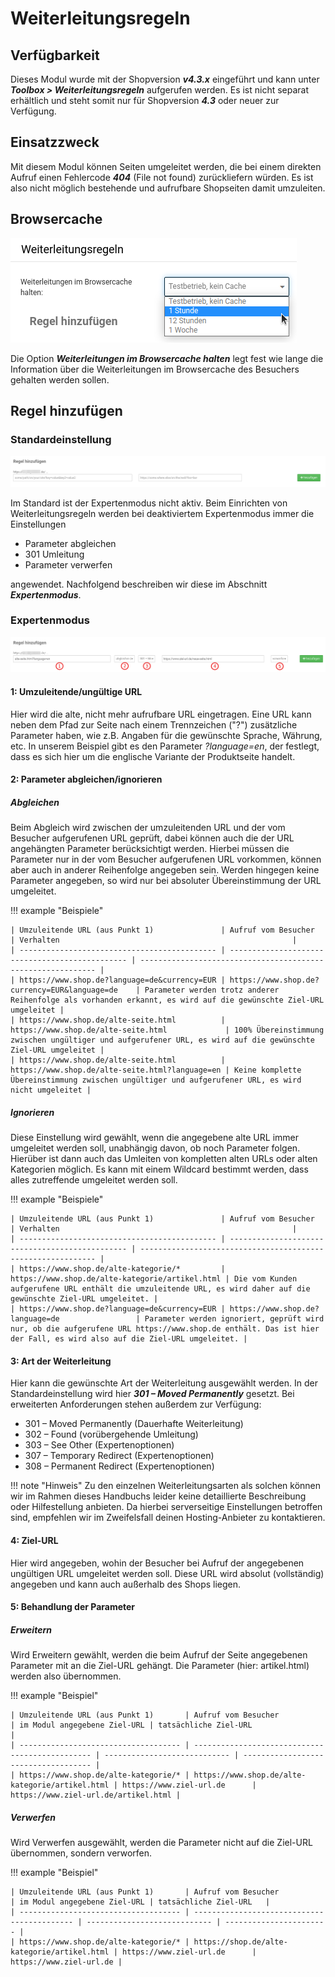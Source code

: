 # Weiterleitungsregeln

## Verfügbarkeit

Dieses Modul wurde mit der Shopversion _**v4.3.x**_ eingeführt und kann unter _**Toolbox > Weiterleitungsregeln**_ aufgerufen werden. Es ist nicht separat erhältlich und steht somit nur für Shopversion _**4.3**_ oder neuer zur Verfügung.

## Einsatzzweck

Mit diesem Modul können Seiten umgeleitet werden, die bei einem direkten Aufruf einen Fehlercode _**404**_ (File not found) zurückliefern würden. Es ist also nicht möglich bestehende und aufrufbare Shopseiten damit umzuleiten.

## Browsercache

![](../../Bilder/weiterleitungsregeln/2021-12-08_004.png "Weiterleitungen im Browsercache halten")

Die Option _**Weiterleitungen im Browsercache halten**_ legt fest wie lange die Information über die Weiterleitungen im Browsercache des Besuchers gehalten werden sollen.

## Regel hinzufügen

### Standardeinstellung

![](../../Bilder/weiterleitungsregeln/2021-12-08_002.png "Regel hinzufügen ohne Expertenmodus")

Im Standard ist der Expertenmodus nicht aktiv. Beim Einrichten von Weiterleitungsregeln werden bei deaktiviertem Expertenmodus immer die Einstellungen

- Parameter abgleichen
- 301 Umleitung
- Parameter verwerfen

angewendet. Nachfolgend beschreiben wir diese im Abschnitt _**Expertenmodus**_.

### Expertenmodus

![](../../Bilder/weiterleitungsregeln/2021-12-08_007.png "Expertenmodus")

#### 1: Umzuleitende/ungültige URL

Hier wird die alte, nicht mehr aufrufbare URL eingetragen. Eine URL kann neben dem Pfad zur Seite nach einem Trennzeichen ("?") zusätzliche Parameter haben, wie z.B. Angaben für die gewünschte Sprache, Währung, etc. In unserem Beispiel gibt es den Parameter _?language=en_, der festlegt, dass es sich hier um die englische Variante der Produktseite handelt.

#### 2: Parameter abgleichen/ignorieren

##### Abgleichen

Beim Abgleich wird zwischen der umzuleitenden URL und der vom Besucher aufgerufenen URL geprüft, dabei können auch die der URL angehängten Parameter berücksichtigt werden. Hierbei müssen die Parameter nur in der vom Besucher aufgerufenen URL vorkommen, können aber auch in anderer Reihenfolge angegeben sein. Werden hingegen keine Parameter angegeben, so wird nur bei absoluter Übereinstimmung der URL umgeleitet.

!!! example "Beispiele"

    | Umzuleitende URL (aus Punkt 1)               | Aufruf vom Besucher                             | Verhalten                                                    |
    | -------------------------------------------- | ----------------------------------------------- | ------------------------------------------------------------ |
    | https://www.shop.de?language=de&currency=EUR | https://www.shop.de?currency=EUR&language=de    | Parameter werden trotz anderer Reihenfolge als vorhanden erkannt, es wird auf die gewünschte Ziel-URL umgeleitet |
    | https://www.shop.de/alte-seite.html          | https://www.shop.de/alte-seite.html             | 100% Übereinstimmung zwischen ungültiger und aufgerufener URL, es wird auf die gewünschte Ziel-URL umgeleitet |
    | https://www.shop.de/alte-seite.html          | https://www.shop.de/alte-seite.html?language=en | Keine komplette Übereinstimmung zwischen ungültiger und aufgerufener URL, es wird nicht umgeleitet |

##### Ignorieren

Diese Einstellung wird gewählt, wenn die angegebene alte URL immer umgeleitet werden soll, unabhängig davon, ob noch Parameter folgen. Hierüber ist dann auch das Umleiten von kompletten alten URLs oder alten Kategorien möglich. Es kann mit einem Wildcard bestimmt werden, dass alles zutreffende umgeleitet werden soll.

!!! example "Beispiele"

    | Umzuleitende URL (aus Punkt 1)               | Aufruf vom Besucher                             | Verhalten                                                    |
    | -------------------------------------------- | ----------------------------------------------- | ------------------------------------------------------------ |
    | https://www.shop.de/alte-kategorie/*         | https://www.shop.de/alte-kategorie/artikel.html | Die vom Kunden aufgerufene URL enthält die umzuleitende URL, es wird daher auf die gewünschte Ziel-URL umgeleitet. |
    | https://www.shop.de?language=de&currency=EUR | https://www.shop.de?language=de                 | Parameter werden ignoriert, geprüft wird nur, ob die aufgerufene URL https://www.shop.de enthält. Das ist hier der Fall, es wird also auf die Ziel-URL umgeleitet. |

#### 3: Art der Weiterleitung

Hier kann die gewünschte Art der Weiterleitung ausgewählt werden. In der Standardeinstellung wird hier _**301 – Moved Permanently**_ gesetzt. Bei erweiterten Anforderungen stehen außerdem zur Verfügung:

- 301 – Moved Permanently (Dauerhafte Weiterleitung)
- 302 – Found (vorübergehende Umleitung)
- 303 – See Other (Expertenoptionen)
- 307 – Temporary Redirect (Expertenoptionen)
- 308 – Permanent Redirect (Expertenoptionen)

!!! note "Hinweis"
    Zu den einzelnen Weiterleitungsarten als solchen können wir im Rahmen dieses Handbuchs leider keine detaillierte Beschreibung oder Hilfestellung anbieten. Da hierbei serverseitige Einstellungen betroffen sind, empfehlen wir im Zweifelsfall deinen Hosting-Anbieter zu kontaktieren.

#### 4: Ziel-URL

Hier wird angegeben, wohin der Besucher bei Aufruf der angegebenen ungültigen URL umgeleitet werden soll. Diese URL wird absolut (vollständig) angegeben und kann auch außerhalb des Shops liegen.

#### 5: Behandlung der Parameter

##### Erweitern

Wird Erweitern gewählt, werden die beim Aufruf der Seite angegebenen Parameter mit an die Ziel-URL gehängt. Die Parameter (hier: artikel.html) werden also übernommen.

!!! example "Beispiel"

    | Umzuleitende URL (aus Punkt 1)       | Aufruf vom Besucher                             | im Modul angegebene Ziel-URL | tatsächliche Ziel-URL                |
    | ------------------------------------ | ----------------------------------------------- | ---------------------------- | ------------------------------------ |
    | https://www.shop.de/alte-kategorie/* | https://www.shop.de/alte-kategorie/artikel.html | https://www.ziel-url.de      | https://www.ziel-url.de/artikel.html |

##### Verwerfen

Wird Verwerfen ausgewählt, werden die Parameter nicht auf die Ziel-URL übernommen, sondern verworfen.

!!! example "Beispiel"

    | Umzuleitende URL (aus Punkt 1)       | Aufruf vom Besucher                         | im Modul angegebene Ziel-URL | tatsächliche Ziel-URL   |
    | ------------------------------------ | ------------------------------------------- | ---------------------------- | ----------------------- |
    | https://www.shop.de/alte-kategorie/* | https://shop.de/alte-kategorie/artikel.html | https://www.ziel-url.de      | https://www.ziel-url.de |

